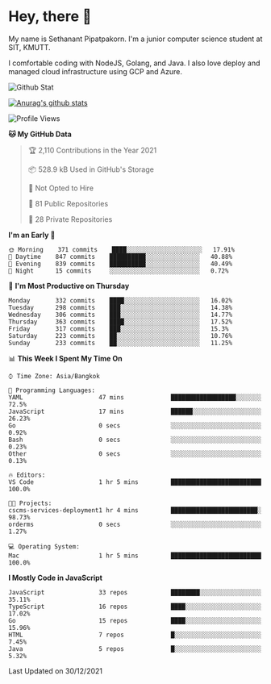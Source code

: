 # Hey, there 🙌
My name is Sethanant Pipatpakorn. I'm a junior computer science student at SIT, KMUTT.

I comfortable coding with NodeJS, Golang, and Java. I also love deploy and managed cloud infrastructure using GCP and Azure.

![Github Stat](https://github-profile-summary-cards.vercel.app/api/cards/profile-details?username=thetkpark&theme=dracula)

[![Anurag's github stats](https://github-readme-stats.vercel.app/api?username=thetkpark&count_private=true&show_icons=true&theme=tokyonight)](https://github.com/anuraghazra/github-readme-stats)

<!--START_SECTION:waka-->
![Profile Views](http://img.shields.io/badge/Profile%20Views-2-blue)

**🐱 My GitHub Data** 

> 🏆 2,110 Contributions in the Year 2021
 > 
> 📦 528.9 kB Used in GitHub's Storage 
 > 
> 🚫 Not Opted to Hire
 > 
> 📜 81 Public Repositories 
 > 
> 🔑 28 Private Repositories  
 > 
**I'm an Early 🐤** 

```text
🌞 Morning    371 commits    ████░░░░░░░░░░░░░░░░░░░░░   17.91% 
🌆 Daytime    847 commits    ██████████░░░░░░░░░░░░░░░   40.88% 
🌃 Evening    839 commits    ██████████░░░░░░░░░░░░░░░   40.49% 
🌙 Night      15 commits     ░░░░░░░░░░░░░░░░░░░░░░░░░   0.72%

```
📅 **I'm Most Productive on Thursday** 

```text
Monday       332 commits    ████░░░░░░░░░░░░░░░░░░░░░   16.02% 
Tuesday      298 commits    ███░░░░░░░░░░░░░░░░░░░░░░   14.38% 
Wednesday    306 commits    ███░░░░░░░░░░░░░░░░░░░░░░   14.77% 
Thursday     363 commits    ████░░░░░░░░░░░░░░░░░░░░░   17.52% 
Friday       317 commits    ███░░░░░░░░░░░░░░░░░░░░░░   15.3% 
Saturday     223 commits    ██░░░░░░░░░░░░░░░░░░░░░░░   10.76% 
Sunday       233 commits    ██░░░░░░░░░░░░░░░░░░░░░░░   11.25%

```


📊 **This Week I Spent My Time On** 

```text
⌚︎ Time Zone: Asia/Bangkok

💬 Programming Languages: 
YAML                     47 mins             ██████████████████░░░░░░░   72.5% 
JavaScript               17 mins             ██████░░░░░░░░░░░░░░░░░░░   26.23% 
Go                       0 secs              ░░░░░░░░░░░░░░░░░░░░░░░░░   0.92% 
Bash                     0 secs              ░░░░░░░░░░░░░░░░░░░░░░░░░   0.23% 
Other                    0 secs              ░░░░░░░░░░░░░░░░░░░░░░░░░   0.13%

🔥 Editors: 
VS Code                  1 hr 5 mins         █████████████████████████   100.0%

🐱‍💻 Projects: 
cscms-services-deployment1 hr 4 mins         ████████████████████████░   98.73% 
orderms                  0 secs              ░░░░░░░░░░░░░░░░░░░░░░░░░   1.27%

💻 Operating System: 
Mac                      1 hr 5 mins         █████████████████████████   100.0%

```

**I Mostly Code in JavaScript** 

```text
JavaScript               33 repos            ████████░░░░░░░░░░░░░░░░░   35.11% 
TypeScript               16 repos            ████░░░░░░░░░░░░░░░░░░░░░   17.02% 
Go                       15 repos            ████░░░░░░░░░░░░░░░░░░░░░   15.96% 
HTML                     7 repos             █░░░░░░░░░░░░░░░░░░░░░░░░   7.45% 
Java                     5 repos             █░░░░░░░░░░░░░░░░░░░░░░░░   5.32%

```



 Last Updated on 30/12/2021
<!--END_SECTION:waka-->
